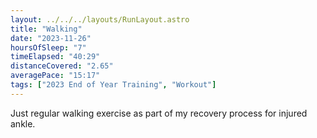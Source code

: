 ```yaml
---
layout: ../../../layouts/RunLayout.astro
title: "Walking"
date: "2023-11-26"
hoursOfSleep: "7"
timeElapsed: "40:29"
distanceCovered: "2.65"
averagePace: "15:17"
tags: ["2023 End of Year Training", "Workout"]
---
```


Just regular walking exercise as part of my recovery process for injured ankle.
